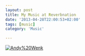 ```yaml
---
layout: post
title: My Music at Reverbnation
date: '2013-04-28T22:00:53+02:00'
tags: [music]
category: 'Music'

---
```

<p><img style="visibility:hidden;width:0px;height:0px;" border="0" width="0" height="0" src="http://c.gigcount.com/wildfire/IMP/CXNID=2000002.0NXC/bT*xJmx*PTEzNjcxNzkyMDEzOTImcHQ9MTM2NzE3OTIxNjEyNCZwPTI3MDgxJmQ9YmFubmVyX2ZpcnN*X2dlbiZnPTEmbz*wZWIx/OTE2MzA5ZTc*MTU2YmIwMGYzYWQ4MmE5MTk3ZCZvZj*w.gif"/><a href="http://www.reverbnation.com/c./a4/10116279/3319912/Artist/3319912/Artist/link" target="_blank"><img alt="Andy%20Wenk" border="0" src="http://www.reverbnation.com/c./a3/10116279/3319912/Artist/3319912/Artist/res.gif"/></a></p>
